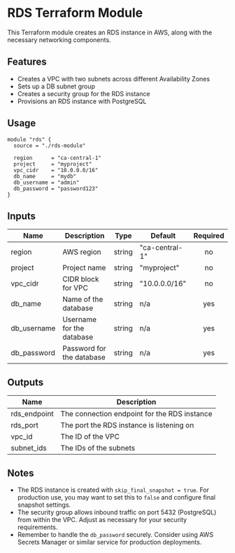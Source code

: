 # RDS Terraform Module

This Terraform module creates an RDS instance in AWS, along with the necessary networking components.

## Features

- Creates a VPC with two subnets across different Availability Zones
- Sets up a DB subnet group
- Creates a security group for the RDS instance
- Provisions an RDS instance with PostgreSQL

## Usage

```hcl
module "rds" {
  source = "./rds-module"

  region      = "ca-central-1"
  project     = "myproject"
  vpc_cidr    = "10.0.0.0/16"
  db_name     = "mydb"
  db_username = "admin"
  db_password = "password123"
}
```

## Inputs

| Name | Description | Type | Default | Required |
|------|-------------|------|---------|:--------:|
| region | AWS region | string | "ca-central-1" | no |
| project | Project name | string | "myproject" | no |
| vpc_cidr | CIDR block for VPC | string | "10.0.0.0/16" | no |
| db_name | Name of the database | string | n/a | yes |
| db_username | Username for the database | string | n/a | yes |
| db_password | Password for the database | string | n/a | yes |

## Outputs

| Name | Description |
|------|-------------|
| rds_endpoint | The connection endpoint for the RDS instance |
| rds_port | The port the RDS instance is listening on |
| vpc_id | The ID of the VPC |
| subnet_ids | The IDs of the subnets |

## Notes

- The RDS instance is created with `skip_final_snapshot = true`. For production use, you may want to set this to `false` and configure final snapshot settings.
- The security group allows inbound traffic on port 5432 (PostgreSQL) from within the VPC. Adjust as necessary for your security requirements.
- Remember to handle the `db_password` securely. Consider using AWS Secrets Manager or similar service for production deployments.
